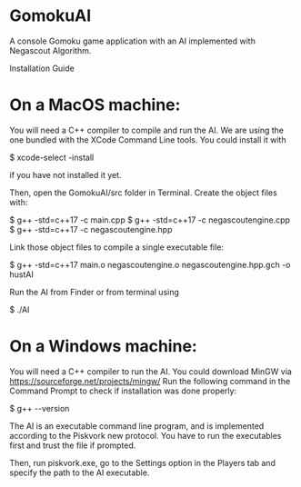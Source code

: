 # GomokuAI
A console Gomoku game application with an AI implemented with Negascout Algorithm.

Installation Guide

# On a MacOS machine: 
You will need a C++ compiler to compile and run the AI. We are using the one bundled with the XCode Command Line tools. You could install it with

$ xcode-select -install

if you have not installed it yet.

Then, open the GomokuAI/src folder in Terminal. Create the object files with:

$ g++ -std=c++17 -c main.cpp
$ g++ -std=c++17 -c negascoutengine.cpp
$ g++ -std=c++17 -c negascoutengine.hpp

Link those object files to compile a single executable file:

$ g++ -std=c++17 main.o negascoutengine.o negascoutengine.hpp.gch -o hustAI

Run the AI from Finder or from terminal using

$ ./AI

# On a Windows machine:

You will need a C++ compiler to run the AI. You could download MinGW via https://sourceforge.net/projects/mingw/
Run the following command in the Command Prompt to check if installation was done properly:

$ g++ --version

The AI is an executable command line program, and is implemented according to the Piskvork new protocol. You have to run the executables first and trust the file if prompted. 

Then, run piskvork.exe, go to the Settings option in the Players tab and specify the path to the AI executable.
